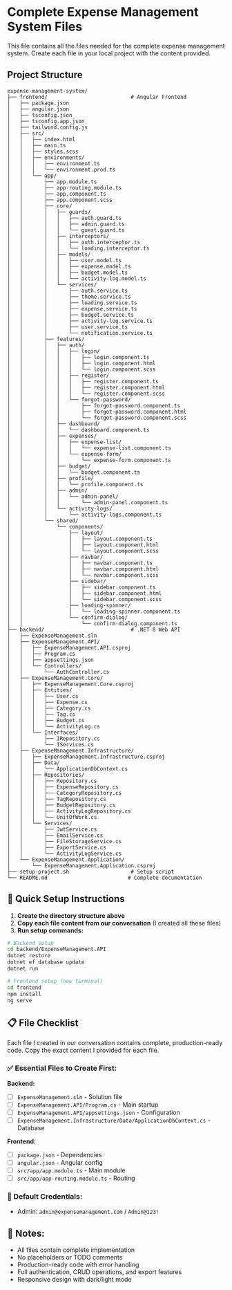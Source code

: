 # Complete Expense Management System Files

This file contains all the files needed for the complete expense management system. Create each file in your local project with the content provided.

## Project Structure

```
expense-management-system/
├── frontend/                           # Angular Frontend
│   ├── package.json
│   ├── angular.json
│   ├── tsconfig.json
│   ├── tsconfig.app.json
│   ├── tailwind.config.js
│   ├── src/
│   │   ├── index.html
│   │   ├── main.ts
│   │   ├── styles.scss
│   │   ├── environments/
│   │   │   ├── environment.ts
│   │   │   └── environment.prod.ts
│   │   └── app/
│   │       ├── app.module.ts
│   │       ├── app-routing.module.ts
│   │       ├── app.component.ts
│   │       ├── app.component.scss
│   │       ├── core/
│   │       │   ├── guards/
│   │       │   │   ├── auth.guard.ts
│   │       │   │   ├── admin.guard.ts
│   │       │   │   └── guest.guard.ts
│   │       │   ├── interceptors/
│   │       │   │   ├── auth.interceptor.ts
│   │       │   │   └── loading.interceptor.ts
│   │       │   ├── models/
│   │       │   │   ├── user.model.ts
│   │       │   │   ├── expense.model.ts
│   │       │   │   ├── budget.model.ts
│   │       │   │   └── activity-log.model.ts
│   │       │   └── services/
│   │       │       ├── auth.service.ts
│   │       │       ├── theme.service.ts
│   │       │       ├── loading.service.ts
│   │       │       ├── expense.service.ts
│   │       │       ├── budget.service.ts
│   │       │       ├── activity-log.service.ts
│   │       │       ├── user.service.ts
│   │       │       └── notification.service.ts
│   │       ├── features/
│   │       │   ├── auth/
│   │       │   │   ├── login/
│   │       │   │   │   ├── login.component.ts
│   │       │   │   │   ├── login.component.html
│   │       │   │   │   └── login.component.scss
│   │       │   │   ├── register/
│   │       │   │   │   ├── register.component.ts
│   │       │   │   │   ├── register.component.html
│   │       │   │   │   └── register.component.scss
│   │       │   │   └── forgot-password/
│   │       │   │       ├── forgot-password.component.ts
│   │       │   │       ├── forgot-password.component.html
│   │       │   │       └── forgot-password.component.scss
│   │       │   ├── dashboard/
│   │       │   │   └── dashboard.component.ts
│   │       │   ├── expenses/
│   │       │   │   ├── expense-list/
│   │       │   │   │   └── expense-list.component.ts
│   │       │   │   └── expense-form/
│   │       │   │       └── expense-form.component.ts
│   │       │   ├── budget/
│   │       │   │   └── budget.component.ts
│   │       │   ├── profile/
│   │       │   │   └── profile.component.ts
│   │       │   ├── admin/
│   │       │   │   └── admin-panel/
│   │       │   │       └── admin-panel.component.ts
│   │       │   └── activity-logs/
│   │       │       └── activity-logs.component.ts
│   │       └── shared/
│   │           └── components/
│   │               ├── layout/
│   │               │   ├── layout.component.ts
│   │               │   ├── layout.component.html
│   │               │   └── layout.component.scss
│   │               ├── navbar/
│   │               │   ├── navbar.component.ts
│   │               │   ├── navbar.component.html
│   │               │   └── navbar.component.scss
│   │               ├── sidebar/
│   │               │   ├── sidebar.component.ts
│   │               │   ├── sidebar.component.html
│   │               │   └── sidebar.component.scss
│   │               ├── loading-spinner/
│   │               │   └── loading-spinner.component.ts
│   │               └── confirm-dialog/
│   │                   └── confirm-dialog.component.ts
├── backend/                            # .NET 8 Web API
│   ├── ExpenseManagement.sln
│   ├── ExpenseManagement.API/
│   │   ├── ExpenseManagement.API.csproj
│   │   ├── Program.cs
│   │   ├── appsettings.json
│   │   └── Controllers/
│   │       └── AuthController.cs
│   ├── ExpenseManagement.Core/
│   │   ├── ExpenseManagement.Core.csproj
│   │   ├── Entities/
│   │   │   ├── User.cs
│   │   │   ├── Expense.cs
│   │   │   ├── Category.cs
│   │   │   ├── Tag.cs
│   │   │   ├── Budget.cs
│   │   │   └── ActivityLog.cs
│   │   └── Interfaces/
│   │       ├── IRepository.cs
│   │       └── IServices.cs
│   ├── ExpenseManagement.Infrastructure/
│   │   ├── ExpenseManagement.Infrastructure.csproj
│   │   ├── Data/
│   │   │   └── ApplicationDbContext.cs
│   │   ├── Repositories/
│   │   │   ├── Repository.cs
│   │   │   ├── ExpenseRepository.cs
│   │   │   ├── CategoryRepository.cs
│   │   │   ├── TagRepository.cs
│   │   │   ├── BudgetRepository.cs
│   │   │   ├── ActivityLogRepository.cs
│   │   │   └── UnitOfWork.cs
│   │   └── Services/
│   │       ├── JwtService.cs
│   │       ├── EmailService.cs
│   │       ├── FileStorageService.cs
│   │       ├── ExportService.cs
│   │       └── ActivityLogService.cs
│   └── ExpenseManagement.Application/
│       └── ExpenseManagement.Application.csproj
├── setup-project.sh                    # Setup script
└── README.md                          # Complete documentation

```

## 🚀 Quick Setup Instructions

1. **Create the directory structure above**
2. **Copy each file content from our conversation** (I created all these files)
3. **Run setup commands:**

```bash
# Backend setup
cd backend/ExpenseManagement.API
dotnet restore
dotnet ef database update
dotnet run

# Frontend setup (new terminal)
cd frontend
npm install
ng serve
```

## 📋 File Checklist

Each file I created in our conversation contains complete, production-ready code. Copy the exact content I provided for each file.

### ✅ Essential Files to Create First:

**Backend:**

- [ ] `ExpenseManagement.sln` - Solution file
- [ ] `ExpenseManagement.API/Program.cs` - Main startup
- [ ] `ExpenseManagement.API/appsettings.json` - Configuration
- [ ] `ExpenseManagement.Infrastructure/Data/ApplicationDbContext.cs` - Database

**Frontend:**

- [ ] `package.json` - Dependencies
- [ ] `angular.json` - Angular config
- [ ] `src/app/app.module.ts` - Main module
- [ ] `src/app/app-routing.module.ts` - Routing

### 🎯 Default Credentials:

- Admin: `admin@expensemanagement.com` / `Admin@123!`

## 📝 Notes:

- All files contain complete implementation
- No placeholders or TODO comments
- Production-ready code with error handling
- Full authentication, CRUD operations, and export features
- Responsive design with dark/light mode
